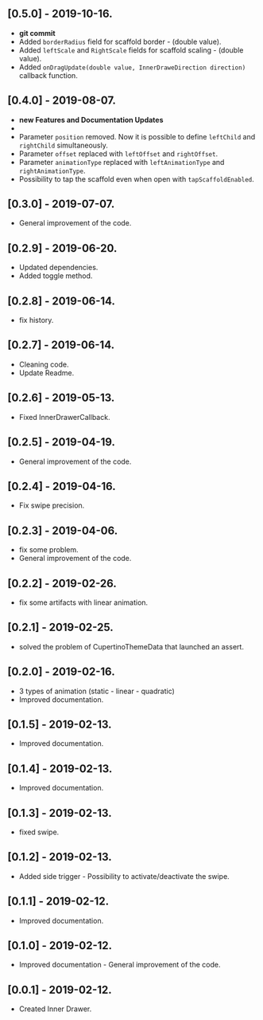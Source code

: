 ## [0.5.0] - 2019-10-16.

* **git commit**
* Added `borderRadius` field for scaffold border - (double value).
* Added `leftScale` and  `RightScale` fields for scaffold scaling - (double value).
* Added `onDragUpdate(double value, InnerDraweDirection direction)` callback function.

## [0.4.0] - 2019-08-07.

* **new Features and Documentation Updates**
*
* Parameter `position` removed. Now it is possible to define `leftChild` and `rightChild` simultaneously.
* Parameter `offset` replaced with `leftOffset` and `rightOffset`.
* Parameter `animationType` replaced with `leftAnimationType` and `rightAnimationType`.
* Possibility to tap the scaffold even when open with `tapScaffoldEnabled`. 

## [0.3.0] - 2019-07-07.

* General improvement of the code.

## [0.2.9] - 2019-06-20.

* Updated dependencies.
* Added toggle method.

## [0.2.8] - 2019-06-14.

* fix history.

## [0.2.7] - 2019-06-14.

* Cleaning code.
* Update Readme.

## [0.2.6] - 2019-05-13.

* Fixed InnerDrawerCallback.

## [0.2.5] - 2019-04-19.

* General improvement of the code.

## [0.2.4] - 2019-04-16.

* Fix swipe precision.

## [0.2.3] - 2019-04-06.

* fix some problem.
* General improvement of the code.

## [0.2.2] - 2019-02-26.

* fix some artifacts with linear animation.

## [0.2.1] - 2019-02-25.

* solved the problem of CupertinoThemeData that launched an assert.

## [0.2.0] - 2019-02-16.

* 3 types of animation (static - linear - quadratic) 
* Improved documentation.

## [0.1.5] - 2019-02-13.

* Improved documentation.

## [0.1.4] - 2019-02-13.

* Improved documentation.

## [0.1.3] - 2019-02-13.

* fixed swipe.

## [0.1.2] - 2019-02-13.

* Added side trigger - Possibility to activate/deactivate the swipe.

## [0.1.1] - 2019-02-12.

* Improved documentation.

## [0.1.0] - 2019-02-12.

* Improved documentation - General improvement of the code.

## [0.0.1] - 2019-02-12.

* Created Inner Drawer.
